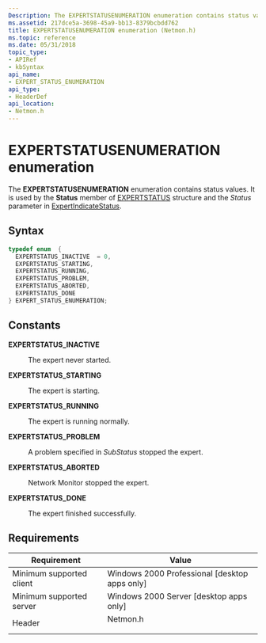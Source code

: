 ```yaml
---
Description: The EXPERTSTATUSENUMERATION enumeration contains status values. It is used by the Status member of EXPERTSTATUS structure and the Status parameter in ExpertIndicateStatus.
ms.assetid: 217dce5a-3698-45a9-bb13-8379bcbdd762
title: EXPERTSTATUSENUMERATION enumeration (Netmon.h)
ms.topic: reference
ms.date: 05/31/2018
topic_type: 
- APIRef
- kbSyntax
api_name: 
- EXPERT_STATUS_ENUMERATION
api_type: 
- HeaderDef
api_location: 
- Netmon.h
---
```


# EXPERTSTATUSENUMERATION enumeration

The **EXPERTSTATUSENUMERATION** enumeration contains status values. It is used by the **Status** member of [EXPERTSTATUS](expertstatus.md) structure and the *Status* parameter in [ExpertIndicateStatus](expertindicatestatus.md).

## Syntax


```C++
typedef enum  { 
  EXPERTSTATUS_INACTIVE  = 0,
  EXPERTSTATUS_STARTING,
  EXPERTSTATUS_RUNNING,
  EXPERTSTATUS_PROBLEM,
  EXPERTSTATUS_ABORTED,
  EXPERTSTATUS_DONE
} EXPERT_STATUS_ENUMERATION;
```



## Constants

<dl> <dt>

<span id="EXPERTSTATUS_INACTIVE"></span><span id="expertstatus_inactive"></span>**EXPERTSTATUS\_INACTIVE**
</dt> <dd>

The expert never started.

</dd> <dt>

<span id="EXPERTSTATUS_STARTING"></span><span id="expertstatus_starting"></span>**EXPERTSTATUS\_STARTING**
</dt> <dd>

The expert is starting.

</dd> <dt>

<span id="EXPERTSTATUS_RUNNING"></span><span id="expertstatus_running"></span>**EXPERTSTATUS\_RUNNING**
</dt> <dd>

The expert is running normally.

</dd> <dt>

<span id="EXPERTSTATUS_PROBLEM"></span><span id="expertstatus_problem"></span>**EXPERTSTATUS\_PROBLEM**
</dt> <dd>

A problem specified in *SubStatus* stopped the expert.

</dd> <dt>

<span id="EXPERTSTATUS_ABORTED"></span><span id="expertstatus_aborted"></span>**EXPERTSTATUS\_ABORTED**
</dt> <dd>

Network Monitor stopped the expert.

</dd> <dt>

<span id="EXPERTSTATUS_DONE"></span><span id="expertstatus_done"></span>**EXPERTSTATUS\_DONE**
</dt> <dd>

The expert finished successfully.

</dd> </dl>

## Requirements



| Requirement | Value |
|-------------------------------------|-------------------------------------------------------------------------------------|
| Minimum supported client<br/> | Windows 2000 Professional \[desktop apps only\]<br/>                          |
| Minimum supported server<br/> | Windows 2000 Server \[desktop apps only\]<br/>                                |
| Header<br/>                   | <dl> <dt>Netmon.h</dt> </dl> |



 

 




